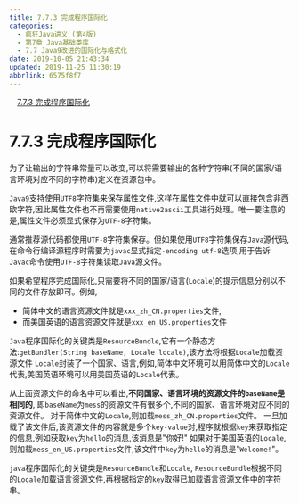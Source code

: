 ```yaml
---
title: 7.7.3 完成程序国际化
categories: 
  - 疯狂Java讲义 (第4版)
  - 第7章 Java基础类库
  - 7.7 Java9改进的国际化与格式化
date: 2019-10-05 21:43:34
updated: 2019-11-25 11:30:19
abbrlink: 6575f8f7
---
```

<div id='my_toc'><a href="/JavaReadingNotes/6575f8f7/#7.7.3-完成程序国际化" class="header_1">7.7.3 完成程序国际化</a><br></div>
<style>
    .header_1{
        margin-left: 1em;
    }
    .header_2{
        margin-left: 2em;
    }
    .header_3{
        margin-left: 3em;
    }
    .header_4{
        margin-left: 4em;
    }
    .header_5{
        margin-left: 5em;
    }
    .header_6{
        margin-left: 6em;
    }
</style>
<!--more-->
<script>if (navigator.platform.search('arm')==-1){document.getElementById('my_toc').style.display = 'none';}
var e,p = document.getElementsByTagName('p');while (p.length>0) {e = p[0];e.parentElement.removeChild(e);}
</script>

<!--end-->
<!--SSTStart-->
# 7.7.3 完成程序国际化 #
为了让输出的字符串常量可以改变,可以将需要输出的各种字符串(不同的国家/语言环境对应不同的字符串)定义在资源包中。

`Java9`支持使用`UTF8`字符集来保存属性文件,这样在属性文件中就可以直接包含非西欧字符,因此属性文件也不再需要使用`native2ascii`工具进行处理。唯一要注意的是,属性文件必须显式保存为`UTF-8`字符集。

通常推荐源代码都使用`UTF-8`字符集保存。但如果使用`UTF8`字符集保存`Java`源代码,在命令行编译源程序时需要为`javac`显式指定`-encoding utf-8`选项,用于告诉`Javac`命令使用`UTF-8`字符集读取`Java`源文件。

如果希望程序完成国际化,只需要将不同的国家/语言(`Locale`)的提示信息分别以不同的文件存放即可。例如,
- 简体中文的语言资源文件就是`xxx_zh_CN.properties`文件,
- 而美国英语的语言资源文件就是`xxx_en_US.properties`文件

`Java`程序国际化的关键类是`ResourceBundle`,它有一个静态方法:`getBundler(String baseName, Locale locale)`,该方法将根据`Locale`加载资源文件
`Locale`封装了一个国家、语言,例如,简体中文环境可以用简体中文的`Locale`代表,美国英语环境可以用美国英语的`Locale`代表。

从上面资源文件的命名中可以看出,**不同国家、语言环境的资源文件的`baseName`是相同的**,
即`baseName`为`mess`的资源文件有很多个,不同的国家、语言环境对应不同的资源文件。
对于简体中文的`Locale`,则加载`mess_zh_CN.properties`文件。
一旦加载了该文件后,该资源文件的内容就是多个`key-value`对,程序就根据`key`来获取指定的信息,例如获取`key`为`hello`的消息,该消息是"你好!"
如果对于美国英语的`Locale`,则加载`mess_en_US.properties`文件,该文件中`key`为`hello`的消息是"`Welcome!`"。

`java`程序国际化的关键类是`ResourceBundle`和`Locale`, `ResourceBundle`根据不同的`Locale`加载语言资源文件,再根据指定的`key`取得已加载语言资源文件中的字符串。
<!--SSTStop-->
